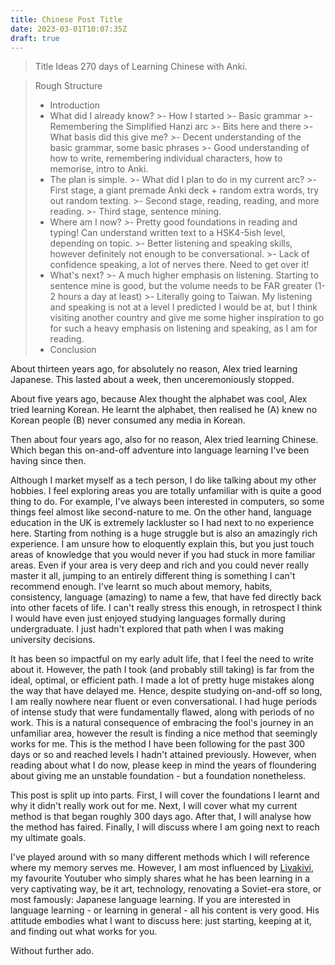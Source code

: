 ```yaml
---
title: Chinese Post Title
date: 2023-03-01T10:07:35Z
draft: true
---
```


> Title Ideas
> 270 days of Learning Chinese with Anki.

> Rough Structure
 >- Introduction
 >- What did I already know? 
     >- How I started
         >- Basic grammar
         >- Remembering the Simplified Hanzi arc
         >- Bits here and there
     >- What basis did this give me?
         >- Decent understanding of the basic grammar, some basic phrases
         >- Good understanding of how to write, remembering individual characters, how to memorise, intro to Anki.
 >- The plan is simple.
     >- What did I plan to do in my current arc?
     >- First stage, a giant premade Anki deck + random extra words, try out random texting.
     >- Second stage, reading, reading, and more reading.
     >- Third stage, sentence mining.
 >- Where am I now?
     >- Pretty good foundations in reading and typing! Can understand written text to a HSK4-5ish level, depending on topic.
     >- Better listening and speaking skills, however definitely not enough to be conversational.
     >- Lack of confidence speaking, a lot of nerves there. Need to get over it!
 >- What's next?
     >- A much higher emphasis on listening. Starting to sentence mine is good, but the volume needs to be FAR greater (1-2 hours a day at least)
     >- Literally going to Taiwan. My listening and speaking is not at a level I predicted I would be at, but I think visiting another country and give me some higher inspiration to go for such a heavy emphasis on listening and speaking, as I am for reading.
 >- Conclusion

About thirteen years ago, for absolutely no reason, Alex tried learning
Japanese. This lasted about a week, then unceremoniously stopped.

About five years ago, because Alex thought the alphabet was cool, Alex tried
learning Korean. He learnt the alphabet, then realised he (A) knew no Korean
people (B) never consumed any media in Korean.

Then about four years ago, also for no reason, Alex tried learning Chinese.
Which began this on-and-off adventure into language learning I've been having
since then.

<!-- TODO: I want this part to be good but can't express myself well now -->
Although I market myself as a tech person, I do like talking about my other
hobbies. I feel exploring areas you are totally unfamiliar with is quite a good
thing to do. For example, I've always been interested in computers, so some
things feel almost like second-nature to me. On the other hand, language
education in the UK is extremely lackluster so I had next to no experience
here. Starting from nothing is a huge struggle but is also an amazingly rich
experience. I am unsure how to eloquently explain this, but you just touch
areas of knowledge that you would never if you had stuck in more familiar
areas. Even if your area is very deep and rich and you could never really
master it all, jumping to an entirely different thing is something I can't
recommend enough. I've learnt so much about memory, habits, consistency,
language (amazing) to name a few, that have fed directly back into other facets
of life. I can't really stress this enough, in retrospect I think I would have
even just enjoyed studying languages formally during undergraduate. I just
hadn't explored that path when I was making university decisions.

It has been so impactful on my early adult life, that I feel the need to write
about it. However, the path I took (and probably still taking) is far from the
ideal, optimal, or efficient path. I made a lot of pretty huge mistakes along
the way that have delayed me. Hence, despite studying on-and-off so long, I am
really nowhere near fluent or even conversational. I had huge periods of
intense study that were fundamentally flawed, along with periods of no work.
This is a natural consequence of embracing the fool's journey in an unfamiliar
area, however the result is finding a nice method that seemingly works for me.
This is the method I have been following for the past 300 days or so and
reached levels I hadn't attained previously. However, when reading about what I do now, please keep in mind the years of floundering about giving me an unstable foundation - but a foundation nonetheless.

This post is split up into parts. First, I will cover the foundations I learnt and why it didn't really work out for me. Next, I will cover what my current method is that began roughly 300 days ago. After that, I will analyse how the method has faired. Finally, I will discuss where I am going next to reach my ultimate goals.

I've played around with so many different methods which I will reference where
my memory serves me. However, I am most influenced by
[Livakivi](https://www.youtube.com/c/livakivi), my favourite Youtuber who
simply shares what he has been learning in a very captivating way, be it art,
technology, renovating a Soviet-era store, or most famously: Japanese language
learning. If you are interested in language learning - or learning in general - all his content is very good. His attitude embodies what I want to discuss here: just starting, keeping at it, and finding out what works for you.

Without further ado.
